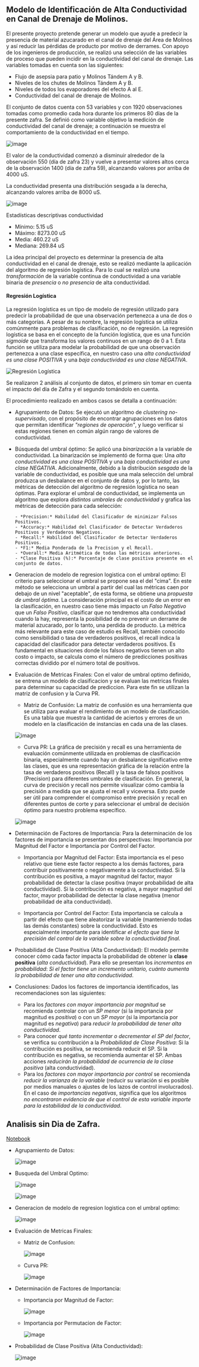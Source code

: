 ## Modelo de Identificación de Alta Conductividad en Canal de Drenaje de Molinos.

El presente proyecto pretende generar un modelo que ayude a predecir la presencia de material azucarado en el canal de drenaje del Área de Molinos y así reducir las pérdidas de producto por motivo de derrames. Con apoyo de los ingenieros de producción, se realizó una selección de las variables de proceso que pueden incidir en la conductividad del canal de drenaje. Las variables tomadas en cuenta son las siguientes: 

  - Flujo de asepsia para patio y Molinos Tándem A y B.
  - Niveles de los chutes de Molinos Tándem A y B.
  - Niveles de todos los evaporadores del efecto A al E.
  - Conductividad del canal de drenaje de Molinos. 

El conjunto de datos cuenta con 53 variables y con 1920 observaciones tomadas como promedio cada hora durante los primeros 80 días de la presente zafra.  Se definió como variable objetivo la medición de conductividad del canal de drenaje; a continuación se muestra el comportamiento de la conductividad en el tiempo. 


![image](https://github.com/dsPSA2023/PSA/assets/161398218/40e437a8-b1c8-4ebe-ba60-f1a5d0f95336)

El valor de la conductividad comenzó a disminuir alrededor de la observación 550 (día de zafra 23) y vuelve a presentar valores altos cerca de la observación 1400 (día de zafra 59), alcanzando valores por arriba de 4000 uS.  

La conductividad presenta una distribución sesgada a la derecha, alcanzando valores arriba de 8000 uS.     

![image](https://github.com/dsPSA2023/PSA/assets/161398218/0b7be937-21fc-4389-ac02-2df28f52bfc0)

Estadísticas descriptivas conductividad 

  - Mínimo:         5.15 uS
  - Máximo:      8273.00 uS 
  - Media:        460.22 uS
  - Mediana:      269.84 uS 

La idea principal del proyecto es determinar la presencia de alta conductividad en el canal de drenaje, esto se realizó mediante la aplicación del algoritmo de regresión logística. Para lo cual se realizó una *transformación* de la variable continua de conductividad a una variable binaria de *presencia* o *no presencia* de alta conductividad. 


#### Regresión Logística

La regresión logística es un tipo de modelo de regresión utilizado para predecir la probabilidad de que una observación pertenezca a una de dos o más categorías. A pesar de su nombre, la regresión logística se utiliza comúnmente para problemas de clasificación, no de regresión. La regresión logística se basa en el concepto de la función logística, que es una función *sigmoide* que transforma los valores continuos en un rango de 0 a 1. Esta función se utiliza para modelar la probabilidad de que una observación pertenezca a una clase específica, en nuestro caso una *alta conductividad es una clase POSITIVA* y una *baja conductividad es una clase NEGATIVA*.


  ![Regresión Logística](https://github.com/dsPSA2023/PSA/assets/161398218/aafdb0f4-6cd2-418b-99af-2558f3ed1ff6)

Se realizaron 2 análisis al conjunto de datos, el primero sin tomar en cuenta el impacto del día de Zafra y el segundo tomándolo en cuenta.  

El procedimiento realizado en ambos casos se detalla a continuación:

  - Agrupamiento de Datos: Se ejecutó un algoritmo de *clustering no-supervisado*, con el propósito de encontrar agrupaciones en los datos que permitan identificar *"regiones de operación"*, y luego verificar si estas regiones tienen en común algún rango de valores de conductividad.
    
  - Búsqueda del umbral óptimo: Se aplicó una *binarización* a la variable de conductividad. La binarización se implementó de forma que: Una *alta conductividad es una clase POSITIVA* y una *baja conductividad es una clase NEGATIVA*. Adicionalmente, debido a la distribución *sesgada* de la variable de conductividad, es posible que una mala selección del umbral produzca un desbalance en el conjunto de datos y, por lo tanto, las métricas de detección del algoritmo de regresión logística no sean óptimas.  Para explorar el umbral de conductividad, se implementa un algoritmo que explora *distintos umbrales de conductividad* y grafica las métricas de detección para cada selección:
  
        - *Precision:* Habilidad del Clasificador de minimizar Falsos Positivos.
        - *Accuracy:* Habilidad del Clasificador de Detectar Verdaderos Positivos y Verdaderos Negativos.
        - *Recall:* Habilidad del Clasificador de Detectar Verdaderos Positivos.
        - *F1:* Media Ponderada de la Precision y el Recall.
        - *Overall:* Media Aritmética de todas las métricas anteriores.
        - *Clase Positiva (%):* Porcentaje de clase positiva presente en el conjunto de datos.
  
- Generacion de modelo de regresion logistica con el umbral optimo: El criterio para seleccionar el umbral se propone sea el del "cima". En este método se selecciona un umbral a partir del cual las métricas caen por debajo de un nivel "aceptable", de esta forma, se obtiene una *propuesta de umbral óptima*. La consideración principal es el costo de un error en la clasificación, en nuestro caso tiene más impacto un *Falso Negativo* que un *Falso Positivo*, clasificar que no tendremos alta conductividad cuando la hay, representa la posibilidad de no prevenir un derrame de material azucarado, por lo tanto, una perdida de producto. La métrica más relevante para este caso de estudio es Recall, también conocido como sensibilidad o tasa de verdaderos positivos, el recall indica la capacidad del clasificador para detectar verdaderos positivos. Es fundamental en situaciones donde los falsos negativos tienen un alto costo o impacto, se calcula como el número de predicciones positivas correctas dividido por el número total de positivos.

  
- Evaluación de Metricas Finales:  Con el valor de umbral optimo definido, se entrena un modelo de clasificacion y se evaluan las metricas finales para determinar su capacidad de prediccion. Para este fin se utilizan la matriz de confusion y la Curva PR.

    - Matriz de Confusión: La matriz de confusión es una herramienta que se utiliza para evaluar el rendimiento de un modelo de clasificación. Es una tabla que muestra la cantidad de aciertos y errores de un modelo en la clasificación de instancias en cada una de las clases.
  
    ![image](https://github.com/dsPSA2023/PSA/assets/161398218/31991dda-7d3b-406e-8db1-03b66178cc1f)
  
    - Curva PR: La gráfica de precisión y recall es una herramienta de evaluación comúnmente utilizada en problemas de clasificación binaria, especialmente cuando hay un desbalance significativo entre las clases, que es una representación gráfica de la relación entre la tasa de verdaderos positivos (Recall) y la tasa de falsos positivos (Precision) para diferentes umbrales de clasificación. En general, la curva de precisión y recall nos permite visualizar cómo cambia la precisión a medida que se ajusta el recall y viceversa. Esto puede ser útil para comprender el compromiso entre precisión y recall en diferentes puntos de corte y para seleccionar el umbral de decisión óptimo para nuestro problema específico.
   
    ![image](https://github.com/dsPSA2023/PSA/assets/161398218/49c1f416-8d71-4761-9ac1-87dca0f77f1a)

     
- Determinación de Factores de Importancia: Para la determinación de los factores de importancia se presentan dos perspectivas: Importancia por Magnitud del Factor e Importancia por Control del Factor.

  - Importancia por Magnitud del Factor: Esta importancia es el peso relativo que tiene este factor respecto a los demás factores, para contribuir positivamente o negativamente a la conductividad. Si la contribución es positiva, a mayor magnitud del factor, mayor probabilidad de detectar la clase positiva (mayor probabilidad de alta conductividad). Si la contribución es negativa, a mayor magnitud del factor, mayor probabilidad de detectar la clase negativa (menor probabilidad de alta conductividad).
  
  - Importancia por Control del Factor: Esta importancia se calcula a partir del efecto que tiene aleatorizar la variable (manteniendo todas las demás constantes) sobre la conductividad. Esto es especialmente importante para identificar *el efecto que tiene la precisión del control de la variable sobre la conductividad final*.

- Probabilidad de Clase Positiva (Alta Conductividad): El modelo permite conocer cómo cada factor impacta la probabilidad de obtener la **clase positiva** (*alta conductividad*). Para ello se presentan los *incrementos en probabilidad*: *Si el factor tiene un incremento unitario, cuánto aumenta la probabilidad de tener una alta conductividad*.

- Conclusiones:
Dados los factores de importancia identificados, las recomendaciones son las siguientes:
  - Para los *factores con mayor importancia por magnitud* se recomienda controlar con un *SP menor* (si la importancia por magnitud es *positiva*) o con un *SP mayor* (si la importancia por magnitud es *negativa*) para *reducir la probabilidad de tener alta conductividad*.
  - Para conocer *qué tanto incrementar o decrementar el SP del factor*, se verifica su contribución a la *Probabilidad de Clase Positiva*: Si la contribución es positiva, se recomienda reducir el SP. Si la contribución es negativa, se recomienda aumentar el SP. Ambas acciones *reducirán la probabilidad de ocurrencia de la clase positiva* (alta conductividad).
  - Para los *factores con mayor importancia por control* se recomienda *reducir la varianza de la variable* (reducir su variación si es posible por medios manuales o ajustes de los lazos de control involucrados). En el caso de *importancias negativas*, significa que los algoritmos *no encontraron evidencia de que el control de esta variable importe para la estabilidad de la conductividad*.




 
## Analisis sin Dia de Zafra.
[Notebook](https://github.com/dsPSA2023/PSA/tree/4e0f66fee5051fb58333692f7bdd920614a5e90c/Efluentes/Conductividad/Punto%201%20Canal%20Drenaje%20Molinos)

- Agrupamiento de Datos:

   ![image](https://github.com/dsPSA2023/PSA/assets/161398218/4687c1e4-a763-4004-aa15-6ad34eb7196f)

- Busqueda del Umbral Optimo:

   ![image](https://github.com/dsPSA2023/PSA/assets/161398218/37e38427-b005-4a19-87f9-e4fa2880fa61)

   ![image](https://github.com/dsPSA2023/PSA/assets/161398218/a9147c55-0ab4-4844-b5ee-153f6c726851)
  
- Generacion de modelo de regresion logistica con el umbral optimo:

   ![image](https://github.com/dsPSA2023/PSA/assets/161398218/0fe95fa8-9c69-4f0c-8924-ee3a7a2e1440)


- Evaluación de Metricas Finales:
  - Matriz de Confusion:

    ![image](https://github.com/dsPSA2023/PSA/assets/161398218/b9d01cea-7238-4d7c-8ad5-32f1dbeee071)

  - Curva PR:

    ![image](https://github.com/dsPSA2023/PSA/assets/161398218/80a62613-8844-4175-8a77-a6b69b80a0a6)
 
- Determinación de Factores de Importancia:
  - Importancia por Magnitud de Factor:

     ![image](https://github.com/dsPSA2023/PSA/assets/161398218/779fbeab-4967-4263-906a-38971d3941c9)

  - Importancia por Permutacion de Factor:
  
    ![image](https://github.com/dsPSA2023/PSA/assets/161398218/086ec61c-b684-4dbf-9932-5e30dd96cfd5)

- Probabilidad de Clase Positiva (Alta Conductividad):

   ![image](https://github.com/dsPSA2023/PSA/assets/161398218/cbf4c6a5-95ca-4a6c-adca-f4cab039d958)


